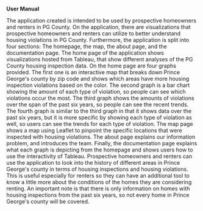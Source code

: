 <b>User Manual</b>

The application created is intended to be used by prospective homeowners and renters in PG County. On the application, there are visualizations that prospective homeowners and renters can utilize to better understand housing violations in PG County. Furthermore, the application is split into four sections: The homepage, the map, the about page, and the documentation page. The home page of the application shows visualizations hosted from Tableau, that show different analyses of the PG County housing inspection data. On the home page are four graphs provided. The first one is an interactive map that breaks down Prince George's county by zip code and shows which areas have more housing inspection violations based on the color. The second graph is a bar chart showing the amount of each type of violation, so people can see which violations occur the most. The third graph shows the amounts of violations over the span of the past six years, so people can see the recent trends. The fourth graph is similar to the third graph in that it shows data over the past six years, but it is more specific by showing each type of violation as well, so users can see the trends for each type of violation. The map page shows a map using Leaflet to pinpoint the specific locations that were inspected with housing violations. The about page explains our information problem, and introduces the team. Finally, the documentation page explains what each graph is depicting from the homepage and shows users how to use the interactivity of Tableau.
Prospective homeowners and renters can use the application to look into the history of different areas in Prince George's county in terms of housing inspections and housing violations. This is useful especially for renters so they can have an additional tool to know a little more about the conditions of the homes they are considering renting. An important note is that there is only information on homes with housing inspections from the past six years, so not every home in Prince George's county will be covered.
